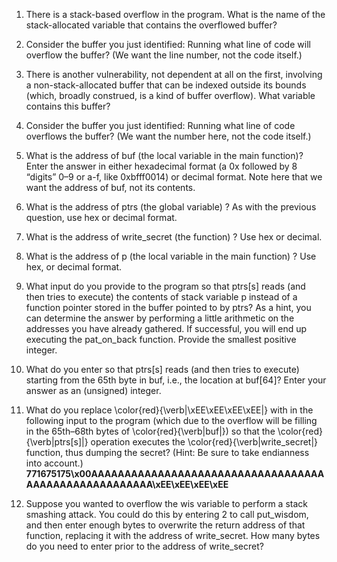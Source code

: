 1. There is a stack-based overflow in the program. What is the name of the stack-allocated variable that contains the overflowed buffer?

2. Consider the buffer you just identified: Running what line of code will overflow the buffer? (We want the line number, not the code itself.)
3. There is another vulnerability, not dependent at all on the first, involving a non-stack-allocated buffer that can be indexed outside its bounds (which, broadly construed, is a kind of buffer overflow). What variable contains this buffer?
4. Consider the buffer you just identified: Running what line of code overflows the buffer? (We want the number here, not the code itself.)
5. What is the address of buf (the local variable in the main function)? Enter the answer in either hexadecimal format (a 0x followed by 8 “digits” 0–9 or a-f, like 0xbfff0014) or decimal format. Note here that we want the address of buf, not its contents.
6. What is the address of ptrs (the global variable) ? As with the previous question, use hex or decimal format.
7. What is the address of write_secret (the function) ? Use hex or decimal.
8. What is the address of p (the local variable in the main function) ? Use hex, or decimal format.
9. What input do you provide to the program so that ptrs[s] reads (and then tries to execute) the contents of stack variable p instead of a function pointer stored in the buffer pointed to by ptrs? As a hint, you can determine the answer by performing a little arithmetic on the addresses you have already gathered. If successful, you will end up executing the pat_on_back function. Provide the smallest positive integer.
10. What do you enter so that ptrs[s] reads (and then tries to execute) starting from the 65th byte in buf, i.e., the location at buf[64]? Enter your answer as an (unsigned) integer.
11. What do you replace \color{red}{\verb|\xEE\xEE\xEE\xEE|} with in the following input to the program (which due to the overflow will be filling in the 65th–68th bytes of \color{red}{\verb|buf|}) so that the \color{red}{\verb|ptrs[s]|} operation executes the \color{red}{\verb|write_secret|} function, thus dumping the secret? (Hint: Be sure to take endianness into account.)
**771675175\x00AAAAAAAAAAAAAAAAAAAAAAAAAAAAAAAAAAAAAAAAAAAAAAAAAAAAAA\xEE\xEE\xEE\xEE**
12. Suppose you wanted to overflow the wis variable to perform a stack smashing attack. You could do this by entering 2 to call put_wisdom, and then enter enough bytes to overwrite the return address of that function, replacing it with the address of write_secret. How many bytes do you need to enter prior to the address of write_secret?
